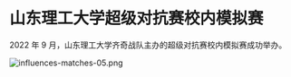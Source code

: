# 山东理工大学超级对抗赛校内模拟赛
2022 年 9 月，山东理工大学齐奇战队主办的超级对抗赛校内模拟赛成功举办。

![influences-matches-05.png](/static/images/influences-matches-05.png)